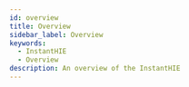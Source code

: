 ```yaml
---
id: overview
title: Overview
sidebar_label: Overview
keywords: 
  - InstantHIE
  - Overview
description: An overview of the InstantHIE
---
```


